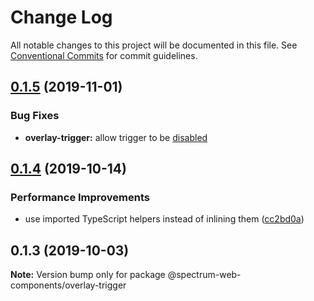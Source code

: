 # Change Log

All notable changes to this project will be documented in this file.
See [Conventional Commits](https://conventionalcommits.org) for commit guidelines.

## [0.1.5](https://github.com/adobe/spectrum-web-components/compare/@spectrum-web-components/overlay-trigger@0.1.4...@spectrum-web-components/overlay-trigger@0.1.5) (2019-11-01)

### Bug Fixes

-   **overlay-trigger:** allow trigger to be [disabled](<[fe9541e](https://github.com/adobe/spectrum-web-components/commit/fe9541e)>)

## [0.1.4](https://github.com/adobe/spectrum-web-components/compare/@spectrum-web-components/overlay-trigger@0.1.3...@spectrum-web-components/overlay-trigger@0.1.4) (2019-10-14)

### Performance Improvements

-   use imported TypeScript helpers instead of inlining them ([cc2bd0a](https://github.com/adobe/spectrum-web-components/commit/cc2bd0a))

## 0.1.3 (2019-10-03)

**Note:** Version bump only for package @spectrum-web-components/overlay-trigger
